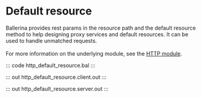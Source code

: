 # Default resource

Ballerina provides rest params in the resource path and the default resource method to help designing proxy services
and default resources. It can be used to handle unmatched requests.<br/><br/>
For more information on the underlying module, 
see the [HTTP module](https://lib.ballerina.io/ballerina/http/latest/).

::: code http_default_resource.bal :::

::: out http_default_resource.client.out :::

::: out http_default_resource.server.out :::